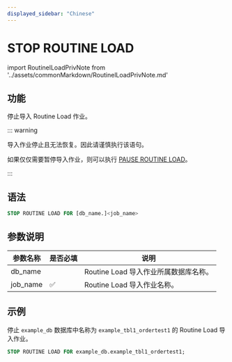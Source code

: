 ```yaml
---
displayed_sidebar: "Chinese"
---
```


# STOP ROUTINE LOAD

import RoutinelLoadPrivNote from '../assets/commonMarkdown/RoutinelLoadPrivNote.md'

## 功能

停止导入 Routine Load 作业。

<RoutinelLoadPrivNote />

::: warning

导入作业停止且无法恢复。因此请谨慎执行该语句。

如果仅仅需要暂停导入作业，则可以执行 [PAUSE ROUTINE LOAD](./PAUSE_ROUTINE_LOAD.md)。

:::

## 语法

```SQL
STOP ROUTINE LOAD FOR [db_name.]<job_name>
```

## 参数说明

| 参数名称 | 是否必填 | 说明                        |
| -------- | -------- | --------------------------- |
| db_name  |          | Routine Load 导入作业所属数据库名称。         |
| job_name | ✅        | Routine Load 导入作业名称。 |

## 示例

停止 `example_db` 数据库中名称为 `example_tbl1_ordertest1` 的 Routine Load 导入作业。

```SQL
STOP ROUTINE LOAD FOR example_db.example_tbl1_ordertest1;
```
